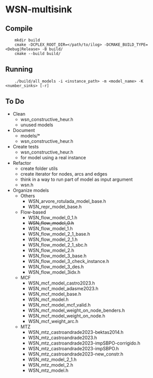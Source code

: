 # WSN-multisink

## Compile
```
    mkdir build
    cmake -DCPLEX_ROOT_DIR=</path/to/ilog> -DCMAKE_BUILD_TYPE=<Debug|Release> -B build/
    cmake --build build/
```

## Running
```
    ./build/all_models -i <instance_path> -m <model_name> -K <number_sinks> [-r]
```

## To Do
* Clean
  * wsn_constructive_heur.h
  * unused models
* Document
  * models/*
  * wsn_constructive_heur.h
* Create tests 
  * wsn_constructive_heur.h
  * for model using a real instance
* Refactor
  * create folder utils
  * create iterator for nodes, arcs and edges
  * think in a way to run part of model as input argument
  * wsn.h
* Organize models
  * Others
    * WSN_arvore_rotulada_model_base.h   
    * WSN_repr_model_base.h
  * Flow-based
    * WSN_flow_model_0_1.h               
    * ~~WSN_flow_model_0.h~~
    * WSN_flow_model_1.h                 
    * WSN_flow_model_2_1_base.h          
    * WSN_flow_model_2_1.h               
    * WSN_flow_model_2_1_sbc.h          
    * WSN_flow_model_2.h                
    * WSN_flow_model_3_base.h           
    * WSN_flow_model_3_check_instance.h
    * WSN_flow_model_3_des.h            
    * WSN_flow_model_3idx.h             
  * MCF        
    * WSN_mcf_model_castro2023.h
    * WSN_mcf_model_adasme2023.h        
    * WSN_mcf_model_base.h               
    * WSN_mcf_model.h
    * WSN_mcf_model_mcf_valid.h
    * WSN_mcf_model_weight_on_node_benders.h
    * WSN_mcf_model_weight_on_node.h
    * WSN_mcf_weight_arc.h
  * MTZ
    * WSN_mtz_castroandrade2023-bektas2014.h
    * WSN_mtz_castroandrade2023.h
    * WSN_mtz_castroandrade2023-impSBPO-corrigido.h
    * WSN_mtz_castroandrade2023-impSBPO.h
    * WSN_mtz_castroandrade2023-new_constr.h
    * WSN_mtz_model_2_1.h
    * WSN_mtz_model_2.h
    * WSN_mtz_model.h